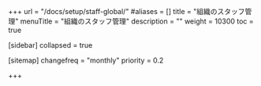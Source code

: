 +++
url = "/docs/setup/staff-global/"
#aliases = []
title = "組織のスタッフ管理"
menuTitle = "組織のスタッフ管理"
description = ""
weight = 10300
toc = true

[sidebar]
collapsed = true


[sitemap]
  changefreq = "monthly"
  priority = 0.2

+++
